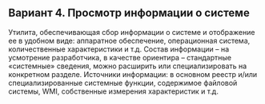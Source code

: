 ## Вариант 4. Просмотр информации о системе

Утилита, обеспечивающая сбор информации о системе и отображение ее в удобном виде: аппаратное обеспечение, операционная система, количественные характеристики и т.д.
Состав информации – на усмотрение разработчика, в качестве ориентира – стандартные «системные» сведения, можно расширить или специализировать на конкретном разделе.
Источники информации: в основном реестр и/или специализированные системные функции, содержимое файловой системы, WMI, собственные измерения характеристик и т.д.
